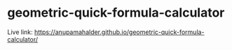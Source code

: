# geometric-quick-formula-calculator
Live link: https://anupamahalder.github.io/geometric-quick-formula-calculator/
